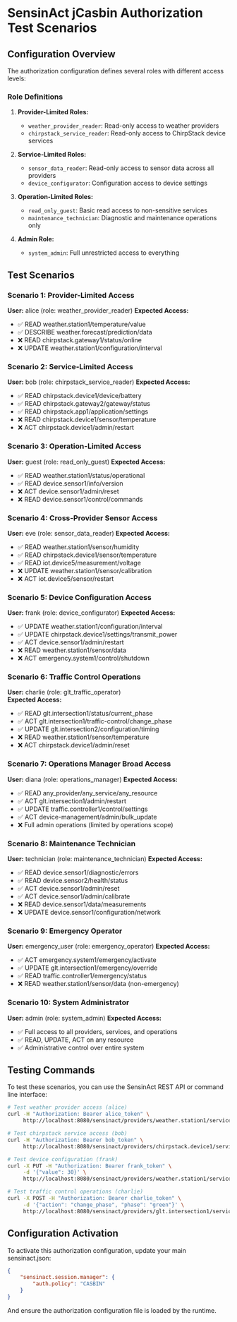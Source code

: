 # SensinAct jCasbin Authorization Test Scenarios

## Configuration Overview

The authorization configuration defines several roles with different access levels:

### Role Definitions

1. **Provider-Limited Roles:**
   - `weather_provider_reader`: Read-only access to weather providers
   - `chirpstack_service_reader`: Read-only access to ChirpStack device services

2. **Service-Limited Roles:**
   - `sensor_data_reader`: Read-only access to sensor data across all providers
   - `device_configurator`: Configuration access to device settings

3. **Operation-Limited Roles:**
   - `read_only_guest`: Basic read access to non-sensitive services
   - `maintenance_technician`: Diagnostic and maintenance operations only

4. **Admin Role:**
   - `system_admin`: Full unrestricted access to everything

## Test Scenarios

### Scenario 1: Provider-Limited Access
**User:** alice (role: weather_provider_reader)
**Expected Access:**
- ✅ READ weather.station1/temperature/value
- ✅ DESCRIBE weather.forecast/prediction/data
- ❌ READ chirpstack.gateway1/status/online
- ❌ UPDATE weather.station1/configuration/interval

### Scenario 2: Service-Limited Access  
**User:** bob (role: chirpstack_service_reader)
**Expected Access:**
- ✅ READ chirpstack.device1/device/battery
- ✅ READ chirpstack.gateway2/gateway/status  
- ✅ READ chirpstack.app1/application/settings
- ❌ READ chirpstack.device1/sensor/temperature
- ❌ ACT chirpstack.device1/admin/restart

### Scenario 3: Operation-Limited Access
**User:** guest (role: read_only_guest)
**Expected Access:**
- ✅ READ weather.station1/status/operational
- ✅ READ device.sensor1/info/version
- ❌ ACT device.sensor1/admin/reset
- ❌ READ device.sensor1/control/commands

### Scenario 4: Cross-Provider Sensor Access
**User:** eve (role: sensor_data_reader)
**Expected Access:**
- ✅ READ weather.station1/sensor/humidity
- ✅ READ chirpstack.device1/sensor/temperature  
- ✅ READ iot.device5/measurement/voltage
- ❌ UPDATE weather.station1/sensor/calibration
- ❌ ACT iot.device5/sensor/restart

### Scenario 5: Device Configuration Access
**User:** frank (role: device_configurator)
**Expected Access:**
- ✅ UPDATE weather.station1/configuration/interval
- ✅ UPDATE chirpstack.device1/settings/transmit_power
- ✅ ACT device.sensor1/admin/restart
- ❌ READ weather.station1/sensor/data
- ❌ ACT emergency.system1/control/shutdown

### Scenario 6: Traffic Control Operations
**User:** charlie (role: glt_traffic_operator)  
**Expected Access:**
- ✅ READ glt.intersection1/status/current_phase
- ✅ ACT glt.intersection1/traffic-control/change_phase
- ✅ UPDATE glt.intersection2/configuration/timing
- ❌ READ weather.station1/sensor/temperature
- ❌ ACT chirpstack.device1/admin/reset

### Scenario 7: Operations Manager Broad Access
**User:** diana (role: operations_manager)
**Expected Access:**
- ✅ READ any_provider/any_service/any_resource
- ✅ ACT glt.intersection1/admin/restart
- ✅ UPDATE traffic.controller1/control/settings
- ✅ ACT device-management/admin/bulk_update
- ❌ Full admin operations (limited by operations scope)

### Scenario 8: Maintenance Technician
**User:** technician (role: maintenance_technician)
**Expected Access:**
- ✅ READ device.sensor1/diagnostic/errors
- ✅ READ device.sensor2/health/status
- ✅ ACT device.sensor1/admin/reset
- ✅ ACT device.sensor1/admin/calibrate
- ❌ READ device.sensor1/data/measurements
- ❌ UPDATE device.sensor1/configuration/network

### Scenario 9: Emergency Operator
**User:** emergency_user (role: emergency_operator)
**Expected Access:**
- ✅ ACT emergency.system1/emergency/activate
- ✅ UPDATE glt.intersection1/emergency/override
- ✅ READ traffic.controller1/emergency/status
- ❌ READ weather.station1/sensor/data (non-emergency)

### Scenario 10: System Administrator
**User:** admin (role: system_admin)
**Expected Access:**
- ✅ Full access to all providers, services, and operations
- ✅ READ, UPDATE, ACT on any resource
- ✅ Administrative control over entire system

## Testing Commands

To test these scenarios, you can use the SensinAct REST API or command line interface:

```bash
# Test weather provider access (alice)
curl -H "Authorization: Bearer alice_token" \
     http://localhost:8080/sensinact/providers/weather.station1/services/temperature/resources/value

# Test chirpstack service access (bob)  
curl -H "Authorization: Bearer bob_token" \
     http://localhost:8080/sensinact/providers/chirpstack.device1/services/device/resources/battery

# Test device configuration (frank)
curl -X PUT -H "Authorization: Bearer frank_token" \
     -d '{"value": 30}' \
     http://localhost:8080/sensinact/providers/weather.station1/services/configuration/resources/interval

# Test traffic control operations (charlie)
curl -X POST -H "Authorization: Bearer charlie_token" \
     -d '{"action": "change_phase", "phase": "green"}' \
     http://localhost:8080/sensinact/providers/glt.intersection1/services/traffic-control/resources/change_phase/ACT
```

## Configuration Activation

To activate this authorization configuration, update your main sensinact.json:

```json
{
    "sensinact.session.manager": {
        "auth.policy": "CASBIN"
    }
}
```

And ensure the authorization configuration file is loaded by the runtime.